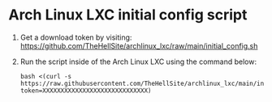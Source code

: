 # Arch Linux LXC initial config script

1. Get a download token by visiting: https://github.com/TheHellSite/archlinux_lxc/raw/main/initial_config.sh

2. Run the script inside of the Arch Linux LXC using the command below:

       bash <(curl -s https://raw.githubusercontent.com/TheHellSite/archlinux_lxc/main/initial_config.sh?token=XXXXXXXXXXXXXXXXXXXXXXXXXXXXX)
